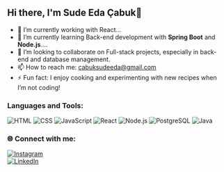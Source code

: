 ## Hi there, I'm Sude Eda Çabuk👋



- 🔭 I’m currently working with React...
- 🌱 I’m currently learning Back-end development with **Spring Boot** and **Node.js**....
- 👯 I’m looking to collaborate on Full-stack projects, especially in back-end and database management.
- 📫 How to reach me: cabuksudeeda@gmail.com
- ⚡ Fun fact: I enjoy cooking and experimenting with new recipes when I’m not coding!

### Languages and Tools:
![HTML](https://img.shields.io/badge/HTML5-E34F26?style=for-the-badge&logo=html5&logoColor=white)
![CSS](https://img.shields.io/badge/CSS3-1572B6?style=for-the-badge&logo=css3&logoColor=white)
![JavaScript](https://img.shields.io/badge/JavaScript-F7DF1E?style=for-the-badge&logo=javascript&logoColor=black)
![React](https://img.shields.io/badge/React-61DAFB?style=for-the-badge&logo=react&logoColor=black)
![Node.js](https://img.shields.io/badge/Node.js-339933?style=for-the-badge&logo=nodedotjs&logoColor=white)
![PostgreSQL](https://img.shields.io/badge/PostgreSQL-336791?style=for-the-badge&logo=postgresql&logoColor=white)
![Java](https://img.shields.io/badge/Java-007396?style=for-the-badge&logo=java&logoColor=white)

### 🌐 Connect with me:
[![Instagram](https://img.shields.io/badge/Instagram-E4405F?style=for-the-badge&logo=instagram&logoColor=white)](https://instagram.com/sudecabukk)  
[![LinkedIn](https://img.shields.io/badge/LinkedIn-0A66C2?style=for-the-badge&logo=linkedin&logoColor=white)](https://linkedin.com/in/sudecabuk)
